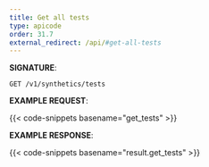 ```yaml
---
title: Get all tests
type: apicode
order: 31.7
external_redirect: /api/#get-all-tests
---
```


**SIGNATURE**:

`GET /v1/synthetics/tests`

**EXAMPLE REQUEST**:

{{< code-snippets basename="get_tests" >}}

**EXAMPLE RESPONSE**:

{{< code-snippets basename="result.get_tests" >}}
